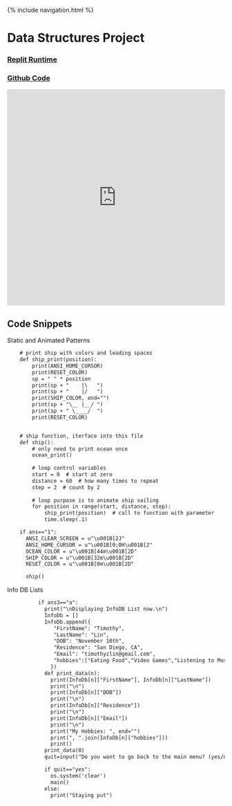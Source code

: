 {% include navigation.html %}


# Data Structures Project

### [Replit Runtime](https://replit.com/@TimL1n/TimTestTime-1#main.py)
### [Github Code](https://github.com/TimL1n/TimTestTime/blob/main/main.py)

<iframe frameborder="0" width="100%" height="500px" src="https://replit.com/@TimL1n/TimTestTime?embed=true"></iframe>

## Code Snippets

Static and Animated Patterns
```html
    # print ship with colors and leading spaces
    def ship_print(position):
        print(ANSI_HOME_CURSOR)
        print(RESET_COLOR)
        sp = " " * position
        print(sp + "    |\   ")
        print(sp + "    |/   ")
        print(SHIP_COLOR, end="")
        print(sp + "\__ |__/ ")
        print(sp + " \____/  ")
        print(RESET_COLOR)


    # ship function, iterface into this file
    def ship():
        # only need to print ocean once
        ocean_print()
    
        # loop control variables
        start = 0  # start at zero
        distance = 60  # how many times to repeat
        step = 2  # count by 2
    
        # loop purpose is to animate ship sailing
        for position in range(start, distance, step):
            ship_print(position)  # call to function with parameter
            time.sleep(.1)

    if ans=="1":
      ANSI_CLEAR_SCREEN = u"\u001B[2J"
      ANSI_HOME_CURSOR = u"\u001B[0;0H\u001B[2"
      OCEAN_COLOR = u"\u001B[44m\u001B[2D"
      SHIP_COLOR = u"\u001B[32m\u001B[2D"
      RESET_COLOR = u"\u001B[0m\u001B[2D"

      ship()
```

Info DB Lists
```html
          if ans3=="a":
            print("\nDisplaying InfoDB List now.\n")
            InfoDb = []
            InfoDb.append({  
               "FirstName": "Timothy",  
               "LastName": "Lin",  
               "DOB": "November 10th",  
               "Residence": "San Diego, CA",  
               "Email": "timothyzlin@gmail.com",  
               "hobbies":["Eating Food","Video Games","Listening to Music"]  
              }) 
            def print_data(n):
              print(InfoDb[n]["FirstName"], InfoDb[n]["LastName"])
              print("\n")
              print(InfoDb[n]["DOB"])
              print("\n")
              print(InfoDb[n]["Residence"])
              print("\n")
              print(InfoDb[n]["Email"])
              print("\n")
              print("My Hobbies: ", end="") 
              print(", ".join(InfoDb[n]["hobbies"]))
              print()
            print_data(0)
            quit=input("Do you want to go back to the main menu? (yes/no) ")

            if quit=="yes":
              os.system('clear')
              main()
            else:
              print("Staying put")
```
